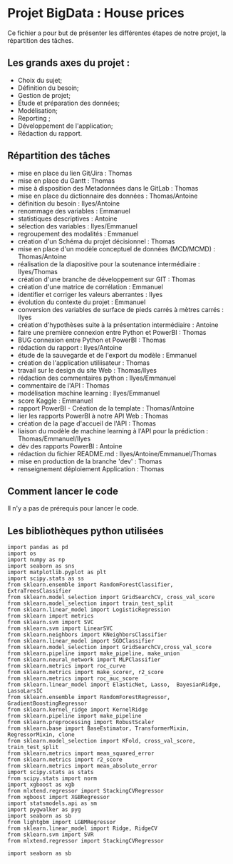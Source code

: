 # Projet BigData : House prices

Ce fichier a pour but de présenter les différentes étapes de notre projet, la répartition des tâches.

## Les grands axes du projet :
- Choix du sujet;
- Définition du besoin;
- Gestion de projet;
- Étude et préparation des données;
- Modélisation;
- Reporting ;
- Développement de l'application;
- Rédaction du rapport.

## Répartition des tâches

- mise en place du lien Git/Jira : Thomas
- mise en place du Gantt : Thomas
- mise à disposition des Metadonnées dans le GitLab : Thomas
- mise en place du dictionnaire des données : Thomas/Antoine
- définition du besoin : Ilyes/Antoine
- renommage des variables : Emmanuel
- statistiques descriptives : Antoine
- sélection des variables : Ilyes/Emmanuel 
- regroupement des modalités : Emmanuel
- création d'un Schéma du projet décisionnel : Thomas
- mise en place d'un modèle conceptuel de données (MCD/MCMD) : Thomas/Antoine
- réalisation de la diapositive pour la soutenance intermédiaire : Ilyes/Thomas
- création d'une branche de développement sur GIT : Thomas
- création d'une matrice de corrélation : Emmanuel 
- identifier et corriger les valeurs aberrantes : Ilyes
- évolution du contexte du projet : Emmanuel
- conversion des variables de surface de pieds carrés à mètres carrés : Ilyes
- création d'hypothèses suite à la présentation intermédiaire : Antoine
- faire une première connexion entre Python et PowerBI : Thomas
- BUG connexion entre Python et PowerBI : Thomas
- rédaction du rapport : Ilyes/Antoine
- étude de la sauvegarde et de l'export du modèle : Emmanuel
- création de l'application utiliisateur : Thomas
- travail sur le design du site Web : Thomas/Ilyes
- rédaction des commentaires python : Ilyes/Emmanuel
- commentaire de l'API : Thomas
- modélisation machine learning : Ilyes/Emmanuel
- score Kaggle : Emmanuel
- rapport PowerBI - Création de la template : Thomas/Antoine
- lier les rapports PowerBI à notre API Web : Thomas
- création de la page d'accueil de l'API : Thomas
- liaison du modèle de machine learning à l'API pour la prédiction : Thomas/Emmanuel/Ilyes
- dév des rapports PowerBI : Antoine
- rédaction du fichier README.md : Ilyes/Antoine/Emmanuel/Thomas
- mise en production de la branche 'dev' : Thomas
- renseignement déploiement Application : Thomas

## Comment lancer le code 

Il n'y a pas de prérequis pour lancer le code.

## Les bibliothèques python utilisées
`import pandas as pd`   
`import os`  
`import numpy as np`  
`import seaborn as sns`  
`import matplotlib.pyplot as plt`  
`import scipy.stats as ss`  
`from sklearn.ensemble import RandomForestClassifier, ExtraTreesClassifier`  
`from sklearn.model_selection import GridSearchCV, cross_val_score`  
`from sklearn.model_selection import train_test_split`  
`from sklearn.linear_model import LogisticRegression`  
`from sklearn import metrics`  
`from sklearn.svm import SVC`  
`from sklearn.svm import LinearSVC`  
`from sklearn.neighbors import KNeighborsClassifier`  
`from sklearn.linear_model import SGDClassifier`  
`from sklearn.model_selection import GridSearchCV,cross_val_score`  
`from sklearn.pipeline import make_pipeline, make_union`  
`from sklearn.neural_network import MLPClassifier`  
`from sklearn.metrics import roc_curve`  
`from sklearn.metrics import make_scorer, r2_score`  
`from sklearn.metrics import roc_auc_score`  
`from sklearn.linear_model import ElasticNet, Lasso,  BayesianRidge, LassoLarsIC`  
`from sklearn.ensemble import RandomForestRegressor,  GradientBoostingRegressor`  
`from sklearn.kernel_ridge import KernelRidge`  
`from sklearn.pipeline import make_pipeline`  
`from sklearn.preprocessing import RobustScaler`  
`from sklearn.base import BaseEstimator, TransformerMixin, RegressorMixin, clone`  
`from sklearn.model_selection import KFold, cross_val_score, train_test_split`  
`from sklearn.metrics import mean_squared_error`  
`from sklearn.metrics import r2_score`   
`from sklearn.metrics import mean_absolute_error`  
`import scipy.stats as stats`  
`from scipy.stats import norm`   
`import xgboost as xgb`   
`from mlxtend.regressor import StackingCVRegressor`  
`from xgboost import XGBRegressor`  
`import statsmodels.api as sm`  
`import pygwalker as pyg`  
`import seaborn as sb`  
`from lightgbm import LGBMRegressor`  
`from sklearn.linear_model import Ridge, RidgeCV`  
`from sklearn.svm import SVR`  
`from mlxtend.regressor import StackingCVRegressor`  

```
import seaborn as sb

```
